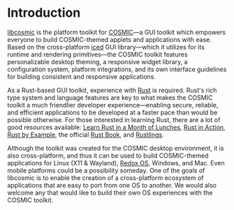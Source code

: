 # Introduction

[libcosmic][toolkit] is the platform toolkit for [COSMIC](cosmic)—a GUI toolkit which empowers everyone to build COSMIC-themed applets and applications with ease. Based on the cross-platform [iced][iced] GUI library—which it utilizes for its runtime and rendering primitives—the COSMIC toolkit features personalizable desktop theming, a responsive widget library, a configuration system, platform integrations, and its own interface guidelines for building consistent and responsive applications.

As a Rust-based GUI toolkit, experience with [Rust](rust) is required. Rust's rich type system and language features are key to what makes the COSMIC toolkit a much friendlier developer experience—enabling secure, reliable, and efficient applications to be developed at a faster pace than would be possible otherwise. For those interested in learning Rust, there are a lot of good resources available: [Learn Rust in a Month of Lunches][month-of-lunches], [Rust in Action][rust-in-action], [Rust by Example][rust-by-example], the official [Rust Book][rust-book], and [Rustlings][rustlings].

Although the toolkit was created for the COSMIC desktop environment, it is also cross-platform, and thus it can be used to build COSMIC-themed applications for Linux (X11 & Wayland), [Redox OS](redox-os), Windows, and Mac. Even mobile platforms could be a possibility someday. One of the goals of libcosmic is to enable the creation of a cross-platform ecosystem of applications that are easy to port from one OS to another. We would also welcome any that would like to build their own OS experiences with the COSMIC toolkit.

[cosmic]: https://github.com/pop-os/cosmic-epoch
[iced]: https://iced.rs/
[month-of-lunches]: https://www.manning.com/books/learn-rust-in-a-month-of-lunches
[redox-os]: https://redox-os.org/
[rust]: https://www.rust-lang.org/
[rust-book]: https://doc.rust-lang.org/stable/book/
[rust-by-example]: https://doc.rust-lang.org/rust-by-example/
[rust-in-action]: https://www.manning.com/books/rust-in-action
[rustlings]: https://github.com/rust-lang/rustlings
[toolkit]: https://github.com/pop-os/libcosmic
